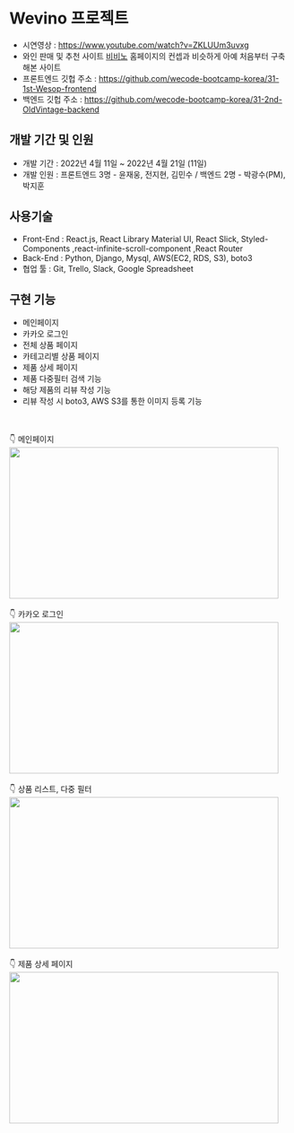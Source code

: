 # Wevino 프로젝트
- 시연영상 : https://www.youtube.com/watch?v=ZKLUUm3uvxg
- 와인 판매 및 추천 사이트 <a href="https://www.vivino.com/">비비노</a> 홈페이지의 컨셉과 비슷하게 아예 처음부터 구축해본 사이트
- 프론트엔드 깃헙 주소 : https://github.com/wecode-bootcamp-korea/31-1st-Wesop-frontend
- 백엔드 깃헙 주소 : https://github.com/wecode-bootcamp-korea/31-2nd-OldVintage-backend

## 개발 기간 및 인원
- 개발 기간 : 2022년 4월 11일 ~ 2022년 4월 21일 (11일)
- 개발 인원 : 프론트엔드 3명 - 윤재웅, 전지현, 김민수 /
            백엔드 2명 - 박광수(PM), 박지훈

## 사용기술
- Front-End : React.js, React Library Material UI, React Slick, Styled-Components ,react-infinite-scroll-component ,React Router
- Back-End : Python, Django, Mysql, AWS(EC2, RDS, S3), boto3
- 협업 툴 : Git, Trello, Slack, Google Spreadsheet

## 구현 기능
- 메인페이지 
- 카카오 로그인
- 전체 상품 페이지
- 카테고리별 상품 페이지
- 제품 상세 페이지
- 제품 다중필터 검색 기능
- 해당 제품의 리뷰 작성 기능
- 리뷰 작성 시 boto3, AWS S3를 통한 이미지 등록 기능
<br/>
<br/>
👇 메인페이지
<img src="https://user-images.githubusercontent.com/80399821/164908962-1d913969-9789-4b60-a9d0-605d045a6c7e.gif" width="480" height="270" />
<br/>
<br/>
👇 카카오 로그인
<img src="https://user-images.githubusercontent.com/80399821/164908998-edccf3c2-2fe9-434e-b0bf-4161a52cb31e.gif" width="480" height="270" />
<br/>
<br/>
👇 상품 리스트, 다중 필터
<img src="https://user-images.githubusercontent.com/80399821/164908995-8463124b-09cb-4c53-b24f-26a106bf8936.gif" width="480" height="270" />
<br/>
<br/>
👇 제품 상세 페이지
<img src="https://user-images.githubusercontent.com/80399821/164909066-7c36d1a3-0f3f-4224-9e13-2b46a629af1e.gif" width="480" height="270" />
<br/>


